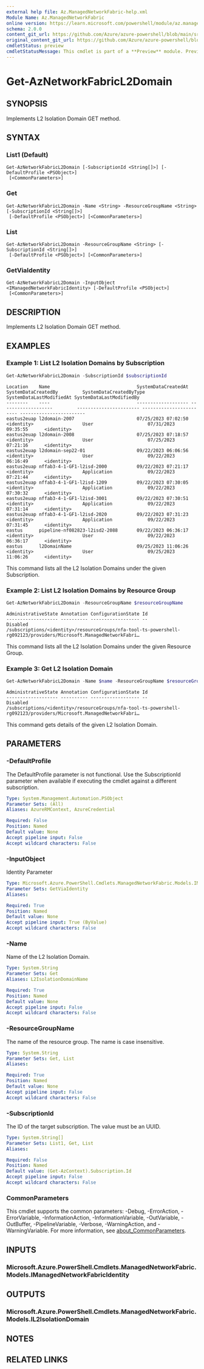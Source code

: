 ```yaml
---
external help file: Az.ManagedNetworkFabric-help.xml
Module Name: Az.ManagedNetworkFabric
online version: https://learn.microsoft.com/powershell/module/az.managednetworkfabric/get-aznetworkfabricl2domain
schema: 2.0.0
content_git_url: https://github.com/Azure/azure-powershell/blob/main/src/ManagedNetworkFabric/ManagedNetworkFabric/help/Get-AzNetworkFabricL2Domain.md
original_content_git_url: https://github.com/Azure/azure-powershell/blob/main/src/ManagedNetworkFabric/ManagedNetworkFabric/help/Get-AzNetworkFabricL2Domain.md
cmdletStatus: preview
cmdletStatusMessage: This cmdlet is part of a **Preview** module. Preview versions aren't recommended for use in production environments. For more information, see https://aka.ms/azps-refstatus.
---
```


# Get-AzNetworkFabricL2Domain

## SYNOPSIS
Implements L2 Isolation Domain GET method.

## SYNTAX

### List1 (Default)
```
Get-AzNetworkFabricL2Domain [-SubscriptionId <String[]>] [-DefaultProfile <PSObject>]
 [<CommonParameters>]
```

### Get
```
Get-AzNetworkFabricL2Domain -Name <String> -ResourceGroupName <String> [-SubscriptionId <String[]>]
 [-DefaultProfile <PSObject>] [<CommonParameters>]
```

### List
```
Get-AzNetworkFabricL2Domain -ResourceGroupName <String> [-SubscriptionId <String[]>]
 [-DefaultProfile <PSObject>] [<CommonParameters>]
```

### GetViaIdentity
```
Get-AzNetworkFabricL2Domain -InputObject <IManagedNetworkFabricIdentity> [-DefaultProfile <PSObject>]
 [<CommonParameters>]
```

## DESCRIPTION
Implements L2 Isolation Domain GET method.

## EXAMPLES

### Example 1: List L2 Isolation Domains by Subscription
```powershell
Get-AzNetworkFabricL2Domain -SubscriptionId $subscriptionId
```

```output
Location    Name                                SystemDataCreatedAt SystemDataCreatedBy         SystemDataCreatedByType SystemDataLastModifiedAt SystemDataLastModifiedBy
--------    ----                                ------------------- -------------------         ----------------------- ------------------------ ------------------------
eastus2euap l2domain-2007                       07/25/2023 07:02:50 <identity>                  User                    07/31/2023 09:35:55      <identity>
eastus2euap l2domain-2008                       07/25/2023 07:18:57 <identity>                  User                    07/25/2023 07:21:16      <identity>
eastus2euap l2domain-sep22-01                   09/22/2023 06:06:56 <identity>                  User                    09/22/2023 06:16:49      <identity>
eastus2euap nffab3-4-1-GF1-l2isd-2000           09/22/2023 07:21:17 <identity>                  Application             09/22/2023 07:21:44      <identity>
eastus2euap nffab3-4-1-GF1-l2isd-1209           09/22/2023 07:30:05 <identity>                  Application             09/22/2023 07:30:32      <identity>
eastus2euap nffab3-4-1-GF1-l2isd-3001           09/22/2023 07:30:51 <identity>                  Application             09/22/2023 07:31:14      <identity>
eastus2euap nffab3-4-1-GF1-l2isd-2020           09/22/2023 07:31:23 <identity>                  Application             09/22/2023 07:31:45      <identity>
eastus      pipeline-nf082823-l2isd2-2088       09/22/2023 06:36:17 <identity>                  User                    09/22/2023 06:36:17      <identity>
eastus      l2DomainName                        09/25/2023 11:06:26 <identity>                  User                    09/25/2023 11:06:26      <identity>
```

This command lists all the L2 Isolation Domains under the given Subscription.

### Example 2: List L2 Isolation Domains by Resource Group
```powershell
Get-AzNetworkFabricL2Domain -ResourceGroupName $resourceGroupName
```

```output
AdministrativeState Annotation ConfigurationState Id
------------------- ---------- ------------------ --
Disabled                                          /subscriptions/<identity>/resourceGroups/nfa-tool-ts-powershell-rg092123/providers/Microsoft.ManagedNetworkFabri…
```

This command lists all the L2 Isolation Domains under the given Resource Group.

### Example 3: Get L2 Isolation Domain
```powershell
Get-AzNetworkFabricL2Domain -Name $name -ResourceGroupName $resourceGroupName
```

```output
AdministrativeState Annotation ConfigurationState Id
------------------- ---------- ------------------ --
Disabled                                          /subscriptions/<identity>/resourceGroups/nfa-tool-ts-powershell-rg092123/providers/Microsoft.ManagedNetworkFabri…
```

This command gets details of the given L2 Isolation Domain.

## PARAMETERS

### -DefaultProfile
The DefaultProfile parameter is not functional.
Use the SubscriptionId parameter when available if executing the cmdlet against a different subscription.

```yaml
Type: System.Management.Automation.PSObject
Parameter Sets: (All)
Aliases: AzureRMContext, AzureCredential

Required: False
Position: Named
Default value: None
Accept pipeline input: False
Accept wildcard characters: False
```

### -InputObject
Identity Parameter

```yaml
Type: Microsoft.Azure.PowerShell.Cmdlets.ManagedNetworkFabric.Models.IManagedNetworkFabricIdentity
Parameter Sets: GetViaIdentity
Aliases:

Required: True
Position: Named
Default value: None
Accept pipeline input: True (ByValue)
Accept wildcard characters: False
```

### -Name
Name of the L2 Isolation Domain.

```yaml
Type: System.String
Parameter Sets: Get
Aliases: L2IsolationDomainName

Required: True
Position: Named
Default value: None
Accept pipeline input: False
Accept wildcard characters: False
```

### -ResourceGroupName
The name of the resource group.
The name is case insensitive.

```yaml
Type: System.String
Parameter Sets: Get, List
Aliases:

Required: True
Position: Named
Default value: None
Accept pipeline input: False
Accept wildcard characters: False
```

### -SubscriptionId
The ID of the target subscription.
The value must be an UUID.

```yaml
Type: System.String[]
Parameter Sets: List1, Get, List
Aliases:

Required: False
Position: Named
Default value: (Get-AzContext).Subscription.Id
Accept pipeline input: False
Accept wildcard characters: False
```

### CommonParameters
This cmdlet supports the common parameters: -Debug, -ErrorAction, -ErrorVariable, -InformationAction, -InformationVariable, -OutVariable, -OutBuffer, -PipelineVariable, -Verbose, -WarningAction, and -WarningVariable. For more information, see [about_CommonParameters](http://go.microsoft.com/fwlink/?LinkID=113216).

## INPUTS

### Microsoft.Azure.PowerShell.Cmdlets.ManagedNetworkFabric.Models.IManagedNetworkFabricIdentity

## OUTPUTS

### Microsoft.Azure.PowerShell.Cmdlets.ManagedNetworkFabric.Models.IL2IsolationDomain

## NOTES

## RELATED LINKS
